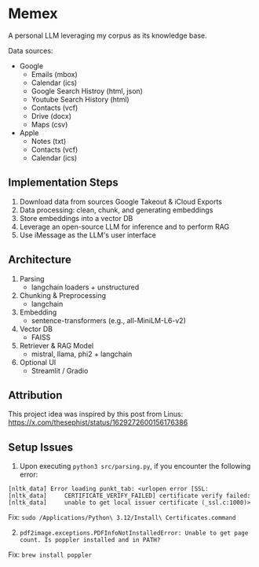 # Memex

A personal LLM leveraging my corpus as its knowledge base.

Data sources:
- Google
    - Emails (mbox)
    - Calendar (ics)
    - Google Search Histroy (html, json)
    - Youtube Search History (html)
    - Contacts (vcf)
    - Drive (docx)
    - Maps (csv)
- Apple
    - Notes (txt)
    - Contacts (vcf)
    - Calendar (ics)


## Implementation Steps

1. Download data from sources Google Takeout & iCloud Exports
2. Data processing: clean, chunk, and generating embeddings
3. Store embeddings into a vector DB
4. Leverage an open-source LLM for inference and to perform RAG
5. Use iMessage as the LLM's user interface


## Architecture

1. Parsing
    - langchain loaders + unstructured
2. Chunking & Preprocessing
    - langchain
3. Embedding
    - sentence-transformers (e.g., all-MiniLM-L6-v2)
4. Vector DB
    - FAISS
5. Retriever & RAG Model
    - mistral, llama, phi2 + langchain
6. Optional UI
    - Streamlit / Gradio


## Attribution

This project idea was inspired by this post from Linus: https://x.com/thesephist/status/1629272600156176386


## Setup Issues

1. Upon executing `python3 src/parsing.py`, if you encounter the following error:
```
[nltk_data] Error loading punkt_tab: <urlopen error [SSL:
[nltk_data]     CERTIFICATE_VERIFY_FAILED] certificate verify failed:
[nltk_data]     unable to get local issuer certificate (_ssl.c:1000)>
```

Fix: `sudo /Applications/Python\ 3.12/Install\ Certificates.command`


2. `pdf2image.exceptions.PDFInfoNotInstalledError: Unable to get page count. Is poppler installed and in PATH?`

Fix: `brew install poppler`
